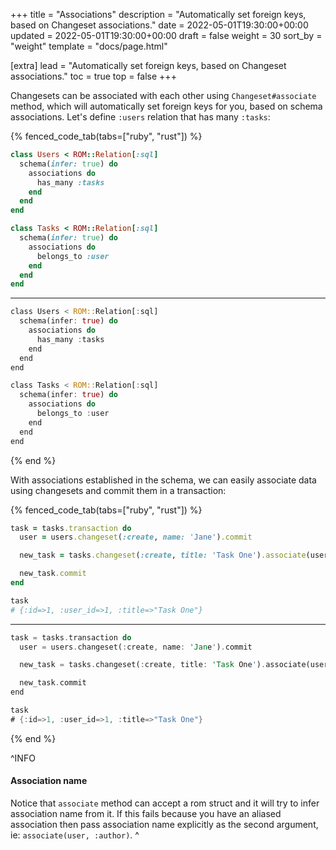 +++
title = "Associations"
description = "Automatically set foreign keys, based on Changeset associations."
date = 2022-05-01T19:30:00+00:00
updated = 2022-05-01T19:30:00+00:00
draft = false
weight = 30
sort_by = "weight"
template = "docs/page.html"

[extra]
lead = "Automatically set foreign keys, based on Changeset associations."
toc = true
top = false
+++

Changesets can be associated with each other using `Changeset#associate` method, which will automatically set foreign keys for you, based on schema associations. Let's define `:users` relation that has many `:tasks`:

{% fenced_code_tab(tabs=["ruby", "rust"]) %}

```ruby
class Users < ROM::Relation[:sql]
  schema(infer: true) do
    associations do
      has_many :tasks
    end
  end
end

class Tasks < ROM::Relation[:sql]
  schema(infer: true) do
    associations do
      belongs_to :user
    end
  end
end
```

---

```rust
class Users < ROM::Relation[:sql]
  schema(infer: true) do
    associations do
      has_many :tasks
    end
  end
end

class Tasks < ROM::Relation[:sql]
  schema(infer: true) do
    associations do
      belongs_to :user
    end
  end
end
```

{% end %}

With associations established in the schema, we can easily associate data using changesets and commit them in a transaction:

{% fenced_code_tab(tabs=["ruby", "rust"]) %}

```ruby
task = tasks.transaction do
  user = users.changeset(:create, name: 'Jane').commit

  new_task = tasks.changeset(:create, title: 'Task One').associate(user)

  new_task.commit
end

task
# {:id=>1, :user_id=>1, :title=>"Task One"}
```

---

```rust
task = tasks.transaction do
  user = users.changeset(:create, name: 'Jane').commit

  new_task = tasks.changeset(:create, title: 'Task One').associate(user)

  new_task.commit
end

task
# {:id=>1, :user_id=>1, :title=>"Task One"}
```

{% end %}

^INFO
#### Association name

Notice that `associate` method can accept a rom struct and it will try to infer association name from it. If this fails because you have an aliased association then pass association name explicitly as the second argument, ie: `associate(user, :author)`.
^
